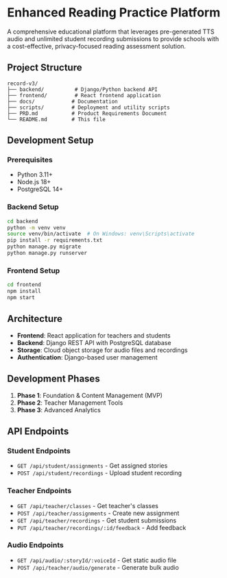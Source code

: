 # Enhanced Reading Practice Platform

A comprehensive educational platform that leverages pre-generated TTS audio and unlimited student recording submissions to provide schools with a cost-effective, privacy-focused reading assessment solution.

## Project Structure

```
record-v3/
├── backend/          # Django/Python backend API
├── frontend/         # React frontend application
├── docs/            # Documentation
├── scripts/         # Deployment and utility scripts
├── PRD.md           # Product Requirements Document
└── README.md        # This file
```

## Development Setup

### Prerequisites
- Python 3.11+
- Node.js 18+
- PostgreSQL 14+

### Backend Setup
```bash
cd backend
python -m venv venv
source venv/bin/activate  # On Windows: venv\Scripts\activate
pip install -r requirements.txt
python manage.py migrate
python manage.py runserver
```

### Frontend Setup
```bash
cd frontend
npm install
npm start
```

## Architecture

- **Frontend**: React application for teachers and students
- **Backend**: Django REST API with PostgreSQL database
- **Storage**: Cloud object storage for audio files and recordings
- **Authentication**: Django-based user management

## Development Phases

1. **Phase 1**: Foundation & Content Management (MVP)
2. **Phase 2**: Teacher Management Tools
3. **Phase 3**: Advanced Analytics

## API Endpoints

### Student Endpoints
- `GET /api/student/assignments` - Get assigned stories
- `POST /api/student/recordings` - Upload student recording

### Teacher Endpoints
- `GET /api/teacher/classes` - Get teacher's classes
- `POST /api/teacher/assignments` - Create new assignment
- `GET /api/teacher/recordings` - Get student submissions
- `PUT /api/teacher/recordings/:id/feedback` - Add feedback

### Audio Endpoints
- `GET /api/audio/:storyId/:voiceId` - Get static audio file
- `POST /api/teacher/audio/generate` - Generate bulk audio